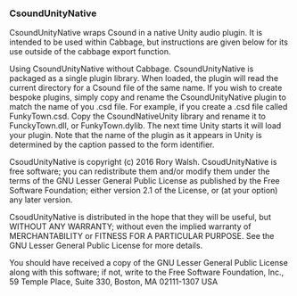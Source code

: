 ### CsoundUnityNative

CsoundUnityNative wraps Csound in a native Unity audio plugin. It is intended to be used within Cabbage, but instructions are given below for its use outside of the cabbage export function.

Using CsoundUnityNative without Cabbage.
CsoundUnityNative is packaged as a single plugin library. When loaded, the plugin will read the current directory for a Csound file of the same name. If you wish to create bespoke plugins, simply copy and rename the CsoundUnityNative plugin to match the name of you .csd file. For example, if you create a .csd file called FunkyTown.csd. Copy the CsoundNativeUnity library and rename it to FunckyTown.dll, or FunkyTown.dylib. The next time Unity starts it will load your plugin. Note that the name of the plugin as it appears in Unity is determined by the caption passed to the form identifier. 

CsoudUnityNative is copyright (c) 2016 Rory Walsh.
CsoudUnityNative is free software; you can redistribute them and/or modify them under the terms of the GNU Lesser General Public License as published by the Free Software Foundation; either version 2.1 of the License, or (at your option) any later version.

CsoudUnityNative is distributed in the hope that they will be useful, but WITHOUT ANY WARRANTY; without even the implied warranty of MERCHANTABILITY or FITNESS FOR A PARTICULAR PURPOSE. See the GNU Lesser General Public License for more details.

You should have received a copy of the GNU Lesser General Public License along with this software; if not, write to the Free Software Foundation, Inc., 59 Temple Place, Suite 330, Boston, MA 02111-1307 USA